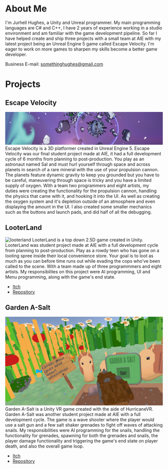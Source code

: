 # About Me
I'm Jurhell Hughes, a Unity and Unreal programmer. My main programming languages are C# and C++, I have 2 years of experience working in a studio environment and am familiar with the game development pipeline. So far I have helped create and ship three projects with a small team at AIE with my latest project being an Unreal Engine 5 game called Escape Velocity. I'm eager to work on more games to sharpen my skills become a better game developer.

Business E-mail: somethinghughes@gmail.com

# Projects
## Escape Velocity
![escapevelocity](https://github.com/Jurhell/Jurhell/blob/main/escapevelocity.png)
Escape Velocity is a 3D platformer created in Unreal Engine 5. Escape Velocity was our final student project made at AIE, it had a full development cycle of 6 months from planning to post-production. You play as an astronaut named Sal and must hurl yourself through space and across planets in search of a rare mineral with the use of your propulsion cannon. The planets feature dynamic gravity to keep you grounded but you have to be careful, maneuvering through space is tricky and you have a limited supply of oxygen. With a team two programmers and eight artists, my duties were creating the functionality for the propulsion cannon, handling the physics that came with it, and hooking it into the UI. As well as creating the oxygen system and it's depletion outside of an atmosphere and even displaying the amount in the UI. I also created some smaller mechanics such as the buttons and launch pads, and did half of all the debugging.

## LooterLand
![looterland](https://github.com/user-attachments/assets/cb021c8d-bb26-4c3e-8fa9-a2567479612d)
LooterLand is a top down 2.5D game created in Unity. LooterLand was student project made at AIE with a full development cycle from planning to post-production. Play as a rowdy teen who has gone on a looting spree inside their local convenience store. Your goal is to loot as much as you can before time runs out while evading the cops who've been called to the scene. With a team made up of three programmmers and eight artists. My responsibilites on this project were AI programming, UI and Menu programming, along with the game's end state.

- [Itch](https://looter-land.itch.io/looter-land)
- [Repository](https://github.com/drew-aie/2024-MinorProduction-LooterLand/tree/dev)

## Garden A-Salt
![gardenasalt](https://github.com/Jurhell/Jurhell/blob/main/ASalt.png)
Garden A-Salt is a Unity VR game created with the aide of HurricaneVR. Garden A-Salt was another student project made at AIE with a full development cycle. The game is a wave shooter where the player would use a salt gun and a few salt shaker grenades to fight off waves of attacking snails. My responsibilities were AI programming for the snails, handling the functionality for grenades, spawning for both the grenades and snails, the player damage functionality and triggering the game's end state on player death, and also the overall game loop.

- [Itch](https://saltgun.itch.io/garden-a-salt)
- [Repository](https://github.com/drew-aie/2025-VRXR-TeamYellow/tree/dev)
<!--
**Jurhell/Jurhell** is a ✨ _special_ ✨ repository because its `README.md` (this file) appears on your GitHub profile.

Here are some ideas to get you started:

- 🔭 I’m currently working on ...
- 🌱 I’m currently learning ...
- 👯 I’m looking to collaborate on ...
- 🤔 I’m looking for help with ...
- 💬 Ask me about ...
- 📫 How to reach me: ...
- 😄 Pronouns: ...
- ⚡ Fun fact: ...
-->
